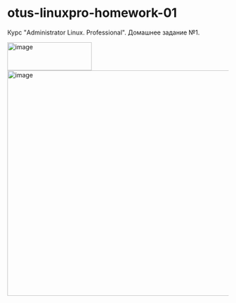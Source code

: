 # otus-linuxpro-homework-01
Курс "Administrator Linux. Professional". Домашнее задание №1.

<img width="192" height="64" alt="image" src="https://github.com/user-attachments/assets/988e5e79-8019-4b05-86a9-948811913f77" />


<img width="977" height="513" alt="image" src="https://github.com/user-attachments/assets/6425b095-1886-446a-b563-fafc8eb6c01e" />
